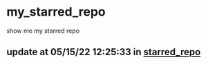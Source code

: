 # my_starred_repo
show me my starred repo

update at 05/15/22 12:25:33 in [starred_repo](./index.html)
---

